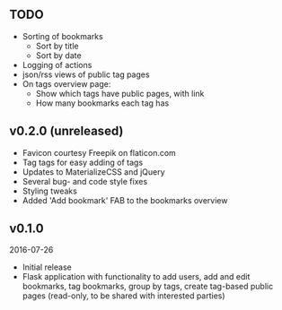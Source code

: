 ## TODO

- Sorting of bookmarks
  - Sort by title
  - Sort by date
- Logging of actions
- json/rss views of public tag pages
- On tags overview page:
  - Show which tags have public pages, with link
  - How many bookmarks each tag has


## v0.2.0 (unreleased)

- Favicon courtesy Freepik on flaticon.com
- Tag tags for easy adding of tags
- Updates to MaterializeCSS and jQuery
- Several bug- and code style fixes
- Styling tweaks
- Added 'Add bookmark' FAB to the bookmarks overview


## v0.1.0

2016-07-26

- Initial release
- Flask application with functionality to add users, add and edit bookmarks,
  tag bookmarks, group by tags, create tag-based public pages (read-only, to be shared
  with interested parties)
